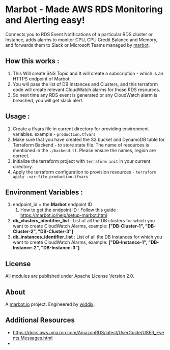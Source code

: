 # Marbot - Made AWS RDS Monitoring and Alerting easy!

Connects you to RDS Event Notifications of a particular RDS cluster or Instance, adds alarms to monitor CPU, CPU Credit Balance and Memory, and forwards them to Slack or Microsoft Teams managed by [marbot](https://marbot.io/).

## How this works :

1. This Will create SNS Topic and It will create a subscription - which is an HTTPS endpoint of Marbot.
2. You will pass the list of DB Instances and Clusters, and this terraform code will create relevant CloudWatch alarms for those RDS resources.
3. So next time any RDS event is generated or any CloudWatch alarm is breached, you will get slack alert.

## Usage :

1. Create a tfvars file in current directory for providing environment variables. example - `production.tfvars`
2. Make sure that you have created the S3 bucket and DynamoDB table for Terraform Backend - to store state file. The name of resources is mentioned in the `./backend.tf`. Please ensure the names, region are correct.
3. Initialize the terraform project with `terraform init` in your current directory.
4. Apply the terraform configuration to provision resources - `terraform apply -var-file production.tfvars`

## Environment Variables :

1. endpoint_id = the **Marbot** endpoint ID
   1. How to get the endpoint ID : Follow this guide : https://marbot.io/help/setup-marbot.html
2. **db_clusters_identifier_list** : List of all the DB clusters for which you want to create CloudWatch Alarms, example: **["DB-Cluster-1", "DB-Cluster-2", "DB-Cluster-3"]**
3. **db_instances_identifier_list** : List of all the DB Instances for which you want to create CloudWatch Alarms, example: **["DB-Instance-1", "DB-Instance-2", "DB-Instance-3"]**

## License

All modules are published under Apache License Version 2.0.

## About

A [marbot.io](https://marbot.io/) project. Engineered by [widdix](https://widdix.net).

## Additional Resources

- https://docs.aws.amazon.com/AmazonRDS/latest/UserGuide/USER_Events.Messages.html
-
